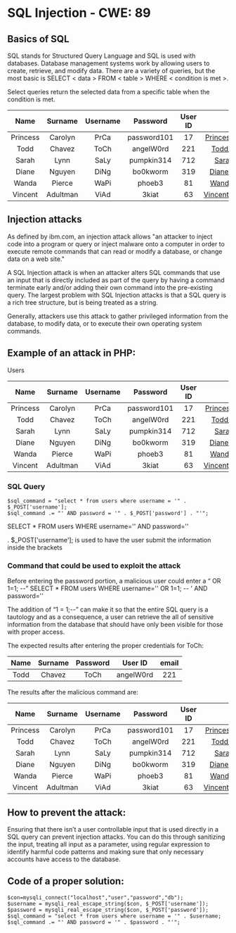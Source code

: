 # SQL Injection - CWE: 89

## Basics of SQL

SQL stands for Structured Query Language and SQL is used with databases. Database management systems work by allowing users to create, retrieve, and modify data. There are a variety of queries, but the most basic is SELECT < data > FROM < table > WHERE < condition is met >.

Select queries return the selected data from a specific table when the condition is met.


|Name    | Surname| Username |Password   |User ID  |email           |
|:----------:|:----------:|:---------:|:---------:|:-------:|:-------------------:|
|Princess      | Carolyn      |PrCa |password101|17       | Princess_Carolyn@hollywoo.com |
|Todd      | Chavez      | ToCh |angelW0rd  |221      | Todd_Chavez@hollywoo.com |
|Sarah      | Lynn      | SaLy |pumpkin314  |712      | Sarah_Lynn@hollywoo.com |
|Diane      | Nguyen      | DiNg |bo0kworm  |319      | Diane_Nguyen@hollywoo.com |
|Wanda      | Pierce      | WaPi |phoeb3  |81      | Wanda_Pierce@hollywoo.com |
|Vincent      | Adultman      | ViAd |3kiat  |63      | Vincent_Adultman@hollywoo.com |

## Injection attacks

As defined by ibm.com, an injection attack allows "an attacker to inject code into a program or query or inject malware onto a computer in order to execute remote commands that can read or modify a database, or change data on a web site."

A SQL Injection attack is when an attacker alters SQL commands that use an input that is directly included as part of the query by having a command terminate early and/or adding their own command into the pre-existing query. The largest problem with SQL Injection attacks is that a SQL query is a rich tree structure, but is being treated as a string.

Generally, attackers use this attack to gather privileged information from the database, to modify data, or to execute their own operating system commands. 

## Example of an attack in PHP:

Users 

|Name    | Surname| Username |Password   |User ID  |email           |
|:----------:|:----------:|:---------:|:---------:|:-------:|:-------------------:|
|Princess      | Carolyn      |PrCa |password101|17       | Princess_Carolyn@hollywoo.com |
|Todd      | Chavez      | ToCh |angelW0rd  |221      | Todd_Chavez@hollywoo.com |
|Sarah      | Lynn      | SaLy |pumpkin314  |712      | Sarah_Lynn@hollywoo.com |
|Diane      | Nguyen      | DiNg |bo0kworm  |319      | Diane_Nguyen@hollywoo.com |
|Wanda      | Pierce      | WaPi |phoeb3  |81      | Wanda_Pierce@hollywoo.com |
|Vincent      | Adultman      | ViAd |3kiat  |63      | Vincent_Adultman@hollywoo.com |

### SQL Query
```
$sql_command = "select * from users where username = '" . $_POST['username'];   
$sql_command .= "' AND password = '" . $_POST['password'] . "'";  
```

SELECT * FROM users WHERE username='<username>' AND password='<password>'
    
. $_POST['username'];  is used to have the user submit the information inside the brackets
    
### Command that could be used to exploit the attack
Before entering the password portion, a malicious user could enter a “<userid> OR 1=1; --”
SELECT * FROM users WHERE username='<username>' OR 1=1; -- ' AND password='<password>'

The addition of “1 = 1;--” can make it so that the entire SQL query is a tautology and as a consequence, a user can retrieve the all of sensitive information from the database that should have only been visible for those with proper access.

The expected results after entering the proper credentials for ToCh:

|Name    | Surname| Password   |User ID  |email           |
|:----------:|:----------:|:---------:|:-------:|:-------------------:|
|Todd      | Chavez      | ToCh |angelW0rd  |221      | Todd_Chavez@hollywoo.com |

The results after the malicious command are:
    
|Name    | Surname| Username |Password   |User ID  |email           |
|:----------:|:----------:|:---------:|:---------:|:-------:|:-------------------:|
|Princess      | Carolyn      |PrCa |password101|17       | Princess_Carolyn@hollywoo.com |
|Todd      | Chavez      | ToCh |angelW0rd  |221      | Todd_Chavez@hollywoo.com |
|Sarah      | Lynn      | SaLy |pumpkin314  |712      | Sarah_Lynn@hollywoo.com |
|Diane      | Nguyen      | DiNg |bo0kworm  |319      | Diane_Nguyen@hollywoo.com |
|Wanda      | Pierce      | WaPi |phoeb3  |81      | Wanda_Pierce@hollywoo.com |
|Vincent      | Adultman      | ViAd |3kiat  |63      | Vincent_Adultman@hollywoo.com |

## How to prevent the attack: 
Ensuring that there isn’t a user controllable input that is used directly in a SQL query can prevent injection attacks. You can do this through sanitizing the input, treating all input as a parameter, using regular expression to identify harmful code patterns and making sure that only necessary accounts have access to the database. 

## Code of a proper solution: 
```
$con=mysqli_connect("localhost","user","password","db");  
$username = mysqli_real_escape_string($con, $_POST['username']);  
$password = mysqli_real_escape_string($con, $_POST['password']);  
$sql_command = "select * from users where username = '" . $username; $sql_command .= "' AND password = '" . $password . "'";  
```
